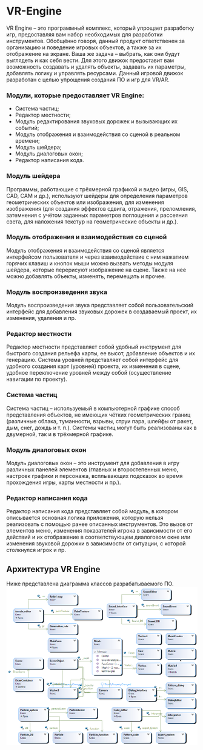 # VR-Engine

VR Engine – это программный комплекс, который упрощает разработку игр, предоставляя вам набор необходимых для разработки инструментов.
Обобщённо говоря, данный продукт ответственен за организацию и поведение игровых объектов, а также за их отображение на экране. Ваша же задача – выбрать, как они будут выглядеть и как себя вести. Для этого движок предоставит вам возможность создавать и удалять объекты, задавать их параметры, добавлять логику и управлять ресурсами.
Данный игровой движок разработан с целью упрощения создания ПО и игр для VR/AR.

### Модули, которые предоставляет VR Engine:
*	Система частиц;
*	Редактор местности;
*	Модуль редактирования звуковых дорожек и вызывающих их событий;
*	Модуль отображения и взаимодействия со сценой в реальном времени;
*	Модуль шейдера;
*	Модуль диалоговых окон;
*	Редактор написания кода.

### Модуль шейдера
Программы, работающие с трёхмерной графикой и видео (игры, GIS, CAD, CAM и др.), используют шейдеры для определения параметров геометрических объектов или изображения, для изменения изображения (для создания эффектов сдвига, отражения, преломления, затемнения с учётом заданных параметров поглощения и рассеяния света, для наложения текстур на геометрические объекты и др.).

### Модуль отображения и взаимодействия со сценой
Модуль отображения и взаимодействия со сценой является интерфейсом пользователя и через взаимодействие с ним нажатием горячих клавиш и кнопок мыши можно вызвать методы модуля шейдера, которые перерисуют изображение на сцене. Также на нее можно добавлять объекты, изменять, перемещать и прочее.

### Модуль воспроизведения звука
Модуль воспроизведения звука представляет собой пользовательский интерфейс для добавления звуковых дорожек в создаваемый проект, их изменения, удаления и пр.

### Редактор местности
Редактор местности представляет собой удобный инструмент для быстрого создания рельефа карты, ее высот, добавление объектов и их генерацию. Система уровней представляет собой интерфейс для удобного создания карт (уровней) проекта, их изменения в сцене, удобное переключение уровней между собой (осуществление навигации по проекту).

### Система частиц
Система частиц – используемый в компьютерной графике способ представления объектов, не имеющих чётких геометрических границ (различные облака, туманности, взрывы, струи пара, шлейфы от ракет, дым, снег, дождь и т. п.). Системы частиц могут быть реализованы как в двумерной, так и в трёхмерной графике.

### Модуль диалоговых окон
Модуль диалоговых окон – это инструмент для добавления в игру различных панелей элементов (главных и второстепенных меню, настроек графики и персонажа, всплывающих подсказок во время прохождения игры, карты местности и пр.).

### Редактор написания кода
Редактор написания кода представляет собой модуль, в котором описывается основная логика приложения, которую нельзя реализовать с помощью ранее описанных инструментов. Это вызов от элементов меню, изменения показателей игрока в зависимости от его действий и их отображение в соответствующем диалоговом окне или изменения звуковой дорожки в зависимости от ситуации, с которой столкнулся игрок и пр.

## Архитектура VR Engine
Ниже представлена диаграмма классов разрабатываемого ПО.
![Диаграмма классов](class_diagram.png)
